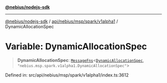 [**@nebius/nodejs-sdk**](../../../../../../README.md)

---

[@nebius/nodejs-sdk](../../../../../../README.md) / [api/nebius/msp/spark/v1alpha1](../README.md) / DynamicAllocationSpec

# Variable: DynamicAllocationSpec

> **DynamicAllocationSpec**: [`MessageFns`](../../../../../../runtime/protos/core/interfaces/MessageFns.md)\<[`DynamicAllocationSpec`](../interfaces/DynamicAllocationSpec.md), `"nebius.msp.spark.v1alpha1.DynamicAllocationSpec"`\>

Defined in: src/api/nebius/msp/spark/v1alpha1/index.ts:3612
